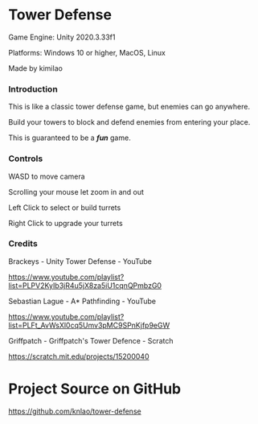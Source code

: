 # Tower Defense

Game Engine: Unity 2020.3.33f1

Platforms: Windows 10 or higher, MacOS, Linux

Made by kimilao

### Introduction

This is like a classic tower defense game, but enemies can go anywhere.

Build your towers to block and defend enemies from entering your place.

This is guaranteed to be a ***fun*** game.

### Controls

WASD to move camera

Scrolling your mouse let zoom in and out

Left Click to select or build turrets

Right Click to upgrade your turrets

### Credits

Brackeys - Unity Tower Defense - YouTube

https://www.youtube.com/playlist?list=PLPV2KyIb3jR4u5jX8za5iU1cqnQPmbzG0

Sebastian Lague - A* Pathfinding - YouTube

https://www.youtube.com/playlist?list=PLFt_AvWsXl0cq5Umv3pMC9SPnKjfp9eGW

Griffpatch - Griffpatch's Tower Defence - Scratch

https://scratch.mit.edu/projects/15200040

# Project Source on GitHub

https://github.com/knlao/tower-defense

